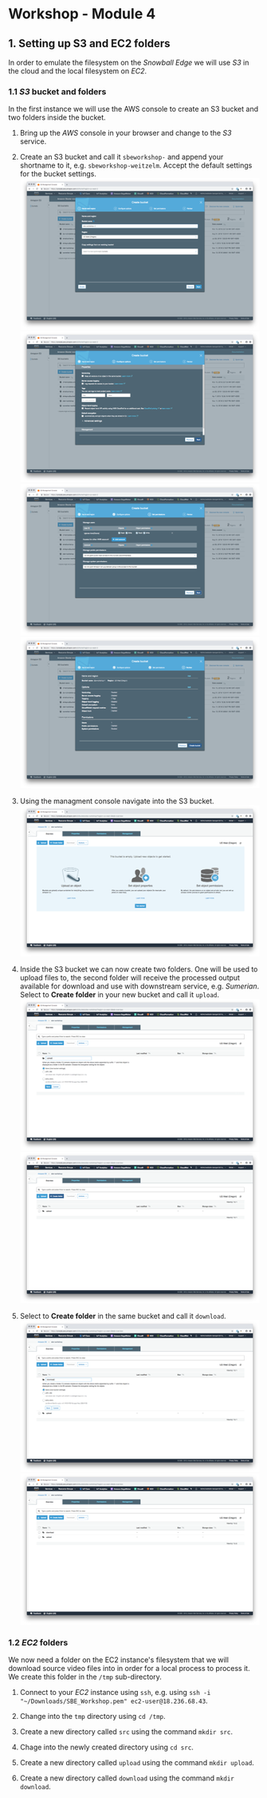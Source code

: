 # Workshop - Module 4

<a name="1.7"></a>
## 1. Setting up S3 and EC2 folders

In order to emulate the filesystem on the *Snowball Edge* we will use *S3* in the cloud and the local filesystem on *EC2*.

### 1.1 *S3* bucket and folders

In the first instance we will use the AWS console to create an S3 bucket and two folders inside the bucket.

1. Bring up the *AWS* console in your browser and change to the *S3* service.

2. Create an S3 bucket and call it `sbeworkshop-` and append your shortname to it, e.g. `sbeworkshop-weitzelm`. Accept the default settings for the bucket settings.
	![17_1](../images/17_1.png)
	![17_2](../images/17_2.png)
	![17_3](../images/17_3.png)
	![17_4](../images/17_4.png)
	
3. Using the managment console navigate into the S3 bucket.
	![17_5](../images/17_5.png)
	
4. Inside the S3 bucket we can now create two folders. One will be used to upload files to, the second folder will receive the processed output available for download and use with downstream service, e.g. *Sumerian*. Select to **Create folder** in your new bucket and call it `upload`.
	![17_6](../images/17_6.png)
	![17_7](../images/17_7.png)
	
5. Select to **Create folder** in the same bucket and call it `download`.
	![17_8](../images/17_8.png)
	![17_9](../images/17_9.png)

### 1.2 *EC2* folders

We now need a folder on the EC2 instance's filesystem that we will download source video files into in order for a local process to process it. We create this folder in the `/tmp` sub-directory.

1. Connect to your *EC2* instance using `ssh`, e.g. using `ssh -i "~/Downloads/SBE_Workshop.pem" ec2-user@18.236.68.43`.

2. Change into the `tmp` directory using `cd /tmp`.

3. Create a new directory called `src` using the command `mkdir src`.

4. Chage into the newly created directory using `cd src`.

5. Create a new directory called `upload` using the command `mkdir upload`.

6. Create a new directory called `download` using the command `mkdir download`.

